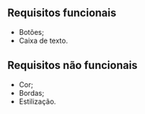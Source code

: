 ## Requisitos funcionais
* Botões;
* Caixa de texto.

## Requisitos não funcionais
* Cor;
* Bordas;
* Estilização.
